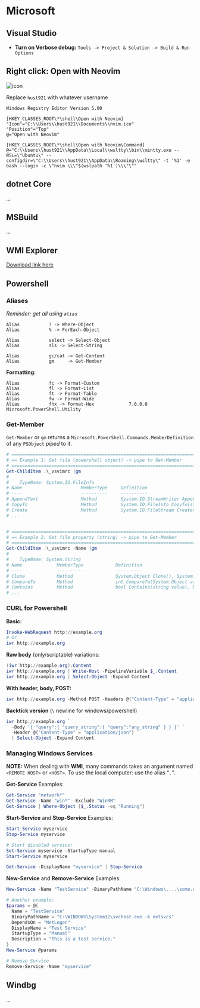 # Microsoft

## Visual Studio
- **Turn on Verbose debug:** `Tools -> Project & Solution -> Build & Run Options`


## Right click: Open with Neovim
![icon](https://s135.convertio.me/p/ywRSBgj9RAfCq-RIAO2PwA/3321a9b8437526c1d786bee32a723881/nvim-icon.ico)

Replace `hust921` with whatever username
```batch
Windows Registry Editor Version 5.00

[HKEY_CLASSES_ROOT\*\shell\Open with Neovim]
"Icon"="C:\\Users\\hust921\\Documents\\nvim.ico"
"Position"="Top"
@="Open with Neovim"

[HKEY_CLASSES_ROOT\*\shell\Open with Neovim\Command]
@="C:\\Users\\hust921\\AppData\\Local\\wsltty\\bin\\mintty.exe --WSL=\"Ubuntu\" --configdir=\"C:\\Users\\hust921\\AppData\\Roaming\\wsltty\" -t '%1' -e bash --login -c \"nvim \\\"$(wslpath '%1')\\\"\""
```

## dotnet Core
...

## MSBuild
...

## WMI Explorer
[Download link here](https://powershell.org/2013/03/wmi-explorer/)

## Powershell

### Aliases
*Reminder: get all using `alias`*
```
Alias           ? -> Where-Object
Alias           % -> ForEach-Object

Alias           select -> Select-Object
Alias           sls -> Select-String

Alias           gc/cat -> Get-Content
Alias           gm     -> Get-Member
```

**Formatting:**
```
Alias           fc -> Format-Custom
Alias           fl -> Format-List
Alias           ft -> Format-Table
Alias           fw -> Format-Wide
Alias           fhx -> Format-Hex             7.0.0.0    Microsoft.PowerShell.Utility
```

### Get-Member
`Get-Member` or `gm` returns a `Microsoft.PowerShell.Commands.MemberDefinition` of any `PSObject` *piped* to it.

```powershell
# ===========================================================================
# == Example 1: Get file (powershell object) -> pipe to Get-Member         ==
# ===========================================================================
Get-ChildItem .\_vsvimrc |gm
#
#    TypeName: System.IO.FileInfo
# Name                      MemberType     Definition
# ----                      ----------     ----------
# AppendText                Method         System.IO.StreamWriter AppendText()
# CopyTo                    Method         System.IO.FileInfo CopyTo(string destFileName), System.IO.FileInfo CopyTo(string destFileName, bool overwrite)
# Create                    Method         System.IO.FileStream Create()
# ...


# ===========================================================================
# == Example 2: Get file property (string) -> pipe to Get-Member           ==
# ===========================================================================
Get-ChildItem .\_vsvimrc -Name |gm
#
#    TypeName: System.String
# Name             MemberType            Definition
# ----             ----------            ----------
# Clone            Method                System.Object Clone(), System.Object ICloneable.Clone()
# CompareTo        Method                int CompareTo(System.Object value), int CompareTo(string strB), int IComparable.CompareTo(System.Object obj), int ICompara…
# Contains         Method                bool Contains(string value), bool Contains(string value, System.StringComparison comparisonType), bool Contains(char value…
# ...
```

### CURL for Powershell
**Basic:**
```Powershell
Invoke-WebRequest http://example.org
# Or
iwr http://example.org
```

**Raw body** (only/scriptable) variations:
```Powershell
(iwr http://example.org).Content
iwr http://example.org | Write-Host -PipelineVariable $_.Content
iwr http://example.org | Select-Object -Expand Content
```

**With header, body, POST:**
```Powershell
iwr http://example.org -Method POST -Headers @{"Content-Type" = "application/json"} -Body '{ "query":{ "query_string":{ "query":"any_string" } } }' | Select-Object -Expand Content
```

**Backtick version** (`\` newline for windows/powershell)
```Powershell
iwr http://example.org `
  -Body '{ "query":{ "query_string":{ "query":"any_string" } } }' `
  -Header @{"Content-Type" = "application/json"} `
  | Select-Object -Expand Content
```

### Managing Windows Services
**NOTE:** When dealing with **WMI**, many commands takes an argument named `<REMOTE HOST>` or `<HOST>`. To use the local computer: use the alias "`.`".


**Get-Service** Examples:
```Powershell
Get-Service "network*"
Get-Service -Name "win*" -Exclude "WinRM"
Get-Service | Where-Object {$_.Status -eq "Running"}
```

**Start-Service** and **Stop-Service** Examples:
```Powershell
Start-Service myservice
Stop-Service myservice

# Start disabled service:
Set-Service myservice -StartupType manual
Start-Service myservice

Get-Service -DisplayName "myservice" | Stop-Service
```

**New-Service** and **Remove-Service** Examples:
```Powershell
New-Service -Name "TestService" -BinaryPathName "C:\Windows\....\some.exe -k arguments /nosplash"

# Another example:
$params = @{
  Name = "TestService"
  BinaryPathName = "C:\WINDOWS\System32\svchost.exe -k netsvcs"
  DependsOn = "NetLogon"
  DisplayName = "Test Service"
  StartupType = "Manual"
  Description = "This is a test service."
}
New-Service @params

# Remove Service
Remove-Service -Name "myservice"
```

## Windbg
...
